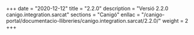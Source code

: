 +++
date        = "2020-12-12"
title       = "2.2.0"
description = "Versió 2.2.0 canigo.integration.sarcat"
sections    = "Canigó"
enllac		= "/canigo-portal/documentacio-llibreries/canigo.integration.sarcat/2.2.0/"
weight		= 2
+++
